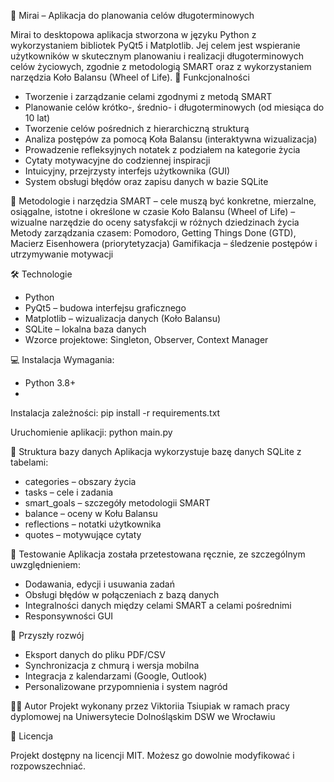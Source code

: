 📅 Mirai – Aplikacja do planowania celów długoterminowych

Mirai to desktopowa aplikacja stworzona w języku Python z wykorzystaniem bibliotek PyQt5 i Matplotlib. Jej celem jest wspieranie użytkowników w skutecznym planowaniu i realizacji długoterminowych celów życiowych, zgodnie z metodologią SMART oraz z wykorzystaniem narzędzia Koło Balansu (Wheel of Life).
📌 Funkcjonalności
- Tworzenie i zarządzanie celami zgodnymi z metodą SMART
- Planowanie celów krótko-, średnio- i długoterminowych (od miesiąca do 10 lat)
- Tworzenie celów pośrednich z hierarchiczną strukturą
- Analiza postępów za pomocą Koła Balansu (interaktywna wizualizacja)
- Prowadzenie refleksyjnych notatek z podziałem na kategorie życia
- Cytaty motywacyjne do codziennej inspiracji
- Intuicyjny, przejrzysty interfejs użytkownika (GUI)
- System obsługi błędów oraz zapisu danych w bazie SQLite

🧠 Metodologie i narzędzia
SMART – cele muszą być konkretne, mierzalne, osiągalne, istotne i określone w czasie
Koło Balansu (Wheel of Life) – wizualne narzędzie do oceny satysfakcji w różnych dziedzinach życia
Metody zarządzania czasem: Pomodoro, Getting Things Done (GTD), Macierz Eisenhowera (priorytetyzacja)
Gamifikacja – śledzenie postępów i utrzymywanie motywacji

🛠️ Technologie
- Python
- PyQt5 – budowa interfejsu graficznego
- Matplotlib – wizualizacja danych (Koło Balansu)
- SQLite – lokalna baza danych
- Wzorce projektowe: Singleton, Observer, Context Manager

💻 Instalacja
Wymagania:
- Python 3.8+
- 
Instalacja zależności:
pip install -r requirements.txt

Uruchomienie aplikacji:
python main.py

📂 Struktura bazy danych
Aplikacja wykorzystuje bazę danych SQLite z tabelami:
- categories – obszary życia
- tasks – cele i zadania
- smart_goals – szczegóły metodologii SMART
- balance – oceny w Kołu Balansu
- reflections – notatki użytkownika
- quotes – motywujące cytaty

🧪 Testowanie
Aplikacja została przetestowana ręcznie, ze szczególnym uwzględnieniem:
- Dodawania, edycji i usuwania zadań
- Obsługi błędów w połączeniach z bazą danych
- Integralności danych między celami SMART a celami pośrednimi
- Responsywności GUI

🧭 Przyszły rozwój
- Eksport danych do pliku PDF/CSV
- Synchronizacja z chmurą i wersja mobilna
- Integracja z kalendarzami (Google, Outlook)
- Personalizowane przypomnienia i system nagród

👩‍💻 Autor
Projekt wykonany przez Viktoriia Tsiupiak w ramach pracy dyplomowej na Uniwersytecie Dolnośląskim DSW we Wrocławiu

📄 Licencja

Projekt dostępny na licencji MIT. Możesz go dowolnie modyfikować i rozpowszechniać.
